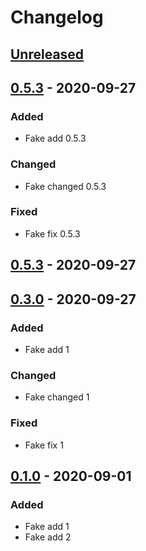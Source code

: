 # Changelog

## [Unreleased]

## [0.5.3] - 2020-09-27

### Added

-   Fake add 0.5.3

### Changed

-   Fake changed 0.5.3

### Fixed

-   Fake fix 0.5.3

## [0.5.3] - 2020-09-27

## [0.3.0] - 2020-09-27

### Added

-   Fake add 1

### Changed

-   Fake changed 1

### Fixed

-   Fake fix 1

## [0.1.0] - 2020-09-01

### Added

-   Fake add 1
-   Fake add 2

[unreleased]: https://github.com/Galileo-Galilei/gh-actions-playground/compare/0.1.0...HEAD

[0.1.0]: https://github.com/Galileo-Galilei/gh-actions-playground/releases/tag/0.1.0

[Unreleased]: https://github.com/Galileo-Galilei/gh-actions-playground/compare/0.5.3...HEAD

[0.5.3]: https://github.com/Galileo-Galilei/gh-actions-playground/compare/0.3.0...0.5.3

[0.3.0]: https://github.com/Galileo-Galilei/gh-actions-playground/compare/0.1.0...0.3.0
